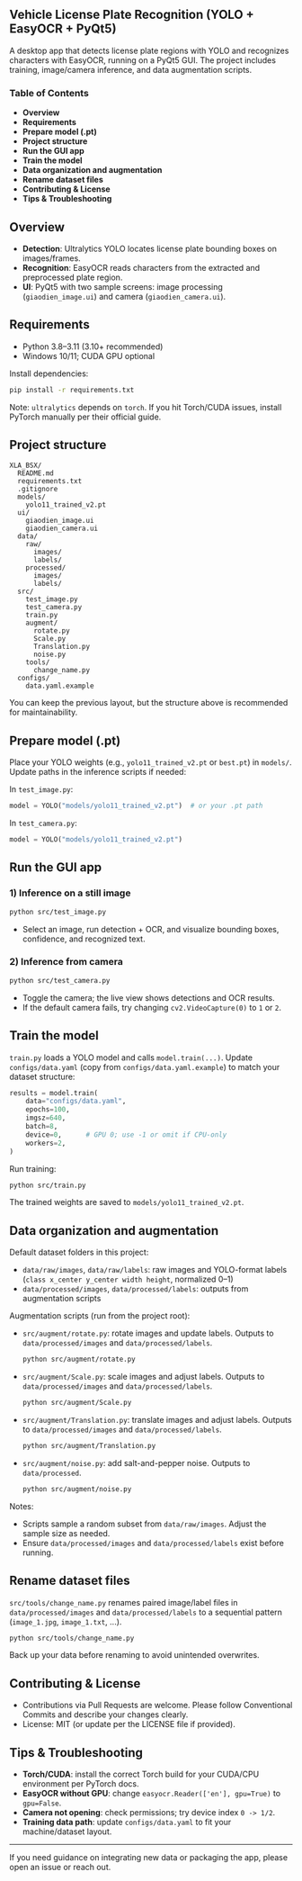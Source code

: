 ## Vehicle License Plate Recognition (YOLO + EasyOCR + PyQt5)

A desktop app that detects license plate regions with YOLO and recognizes characters with EasyOCR, running on a PyQt5 GUI. The project includes training, image/camera inference, and data augmentation scripts.

### Table of Contents
- **Overview**
- **Requirements**
- **Prepare model (.pt)**
- **Project structure**
- **Run the GUI app**
- **Train the model**
- **Data organization and augmentation**
- **Rename dataset files**
- **Contributing & License**
- **Tips & Troubleshooting**

## Overview
- **Detection**: Ultralytics YOLO locates license plate bounding boxes on images/frames.
- **Recognition**: EasyOCR reads characters from the extracted and preprocessed plate region.
- **UI**: PyQt5 with two sample screens: image processing (`giaodien_image.ui`) and camera (`giaodien_camera.ui`).

## Requirements
- Python 3.8–3.11 (3.10+ recommended)
- Windows 10/11; CUDA GPU optional

Install dependencies:
```bash
pip install -r requirements.txt
```
Note: `ultralytics` depends on `torch`. If you hit Torch/CUDA issues, install PyTorch manually per their official guide.

## Project structure
```text
XLA_BSX/
  README.md
  requirements.txt
  .gitignore
  models/
    yolo11_trained_v2.pt
  ui/
    giaodien_image.ui
    giaodien_camera.ui
  data/
    raw/
      images/
      labels/
    processed/
      images/
      labels/
  src/
    test_image.py
    test_camera.py
    train.py
    augment/
      rotate.py
      Scale.py
      Translation.py
      noise.py
    tools/
      change_name.py
  configs/
    data.yaml.example
```
You can keep the previous layout, but the structure above is recommended for maintainability.

## Prepare model (.pt)
Place your YOLO weights (e.g., `yolo11_trained_v2.pt` or `best.pt`) in `models/`. Update paths in the inference scripts if needed:

In `test_image.py`:
```python
model = YOLO("models/yolo11_trained_v2.pt")  # or your .pt path
```

In `test_camera.py`:
```python
model = YOLO("models/yolo11_trained_v2.pt")
```

## Run the GUI app
### 1) Inference on a still image
```bash
python src/test_image.py
```
- Select an image, run detection + OCR, and visualize bounding boxes, confidence, and recognized text.

### 2) Inference from camera
```bash
python src/test_camera.py
```
- Toggle the camera; the live view shows detections and OCR results.
- If the default camera fails, try changing `cv2.VideoCapture(0)` to `1` or `2`.

## Train the model
`train.py` loads a YOLO model and calls `model.train(...)`. Update `configs/data.yaml` (copy from `configs/data.yaml.example`) to match your dataset structure:
```python
results = model.train(
    data="configs/data.yaml",
    epochs=100,
    imgsz=640,
    batch=8,
    device=0,      # GPU 0; use -1 or omit if CPU-only
    workers=2,
)
```
Run training:
```bash
python src/train.py
```
The trained weights are saved to `models/yolo11_trained_v2.pt`.

## Data organization and augmentation
Default dataset folders in this project:
- `data/raw/images`, `data/raw/labels`: raw images and YOLO-format labels (`class x_center y_center width height`, normalized 0–1)
- `data/processed/images`, `data/processed/labels`: outputs from augmentation scripts

Augmentation scripts (run from the project root):
- `src/augment/rotate.py`: rotate images and update labels. Outputs to `data/processed/images` and `data/processed/labels`.
  ```bash
  python src/augment/rotate.py
  ```
- `src/augment/Scale.py`: scale images and adjust labels. Outputs to `data/processed/images` and `data/processed/labels`.
  ```bash
  python src/augment/Scale.py
  ```
- `src/augment/Translation.py`: translate images and adjust labels. Outputs to `data/processed/images` and `data/processed/labels`.
  ```bash
  python src/augment/Translation.py
  ```
- `src/augment/noise.py`: add salt-and-pepper noise. Outputs to `data/processed`.
  ```bash
  python src/augment/noise.py
  ```

Notes:
- Scripts sample a random subset from `data/raw/images`. Adjust the sample size as needed.
- Ensure `data/processed/images` and `data/processed/labels` exist before running.

## Rename dataset files
`src/tools/change_name.py` renames paired image/label files in `data/processed/images` and `data/processed/labels` to a sequential pattern (`image_1.jpg`, `image_1.txt`, ...).
```bash
python src/tools/change_name.py
```
Back up your data before renaming to avoid unintended overwrites.

## Contributing & License
- Contributions via Pull Requests are welcome. Please follow Conventional Commits and describe your changes clearly.
- License: MIT (or update per the LICENSE file if provided).

## Tips & Troubleshooting
- **Torch/CUDA**: install the correct Torch build for your CUDA/CPU environment per PyTorch docs.
- **EasyOCR without GPU**: change `easyocr.Reader(['en'], gpu=True)` to `gpu=False`.
- **Camera not opening**: check permissions; try device index `0 -> 1/2`.
- **Training data path**: update `configs/data.yaml` to fit your machine/dataset layout.

---
If you need guidance on integrating new data or packaging the app, please open an issue or reach out.
